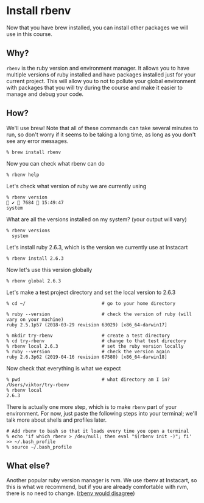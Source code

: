 # Install rbenv

Now that you have brew installed, you can install other packages we will use in this course.

## Why?

`rbenv` is the ruby version and environment manager. It allows you to have multiple
versions of ruby installed and have packages installed just for your current project. 
This will allow you to not to pollute your global environment with packages that you will try during
the course and make it easier to manage and debug your code.

## How?

We'll use brew! Note that all of these commands can take several minutes to run,
so don't worry if it seems to be taking a long time, as long as you don't see any
error messages. 

    % brew install rbenv
    
Now you can check what rbenv can do

    % rbenv help
    
Let's check what version of ruby we are currently using

    % rbenv version                                                                                                                             ✔  7684  15:49:47
    system
    
What are all the versions installed on my system? (your output will vary)

    % rbenv versions
      system

Let's install ruby 2.6.3, which is the version we currently use at Instacart

    % rbenv install 2.6.3
    
Now let's use this version globally
   
    % rbenv global 2.6.3
    
Let's make a test project directory and set the local version to 2.6.3

    % cd ~/                            # go to your home directory

    % ruby --version                   # check the version of ruby (will vary on your machine)
    ruby 2.5.1p57 (2018-03-29 revision 63029) [x86_64-darwin17]

    % mkdir try-rbenv                  # create a test directory
    % cd try-rbenv                     # change to that test directory
    % rbenv local 2.6.3                # set the ruby version locally
    % ruby --version                   # check the version again
    ruby 2.6.3p62 (2019-04-16 revision 67580) [x86_64-darwin18]
    
Now check that everything is what we expect

    % pwd                              # what directory am I in?
    /Users/viktor/try-rbenv
    % rbenv local
    2.6.3
    
There is actually one more step, which is to make `rbenv` part of your environment.
For now, just paste the following steps into your terminal; 
we'll talk more about shells and profiles later.

    # Add rbenv to bash so that it loads every time you open a terminal
    % echo 'if which rbenv > /dev/null; then eval "$(rbenv init -)"; fi' >> ~/.bash_profile
    % source ~/.bash_profile
    
## What else?
Another popular ruby version manager is rvm. We use rbenv at Instacart, so this is what we recommend,
but if you are already comfortable with rvm, there is no need to change.
([rbenv would disagree](https://github.com/rbenv/rbenv/wiki/Why-rbenv%3F))

 
